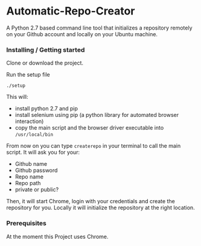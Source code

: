 # Automatic-Repo-Creator

A Python 2.7 based command line tool that initializes a repository remotely on your Github account and locally on your Ubuntu machine.

### Installing / Getting started

Clone or download the project.

Run the setup file
```
./setup
```
This will:
- install python 2.7 and pip
- install selenium using pip (a python library for automated browser interaction)
- copy the main script and the browser driver executable into ```/usr/local/bin```

From now on you can type  ```createrepo``` in your terminal to call the main script.
It will ask you for your:
- Github name
- Github password
- Repo name
- Repo path
- private or public?

Then, it will start Chrome, login with your credentials and create the repository for you.
Locally it will initialize the repository at the right location.

### Prerequisites
At the moment this Project uses Chrome.
